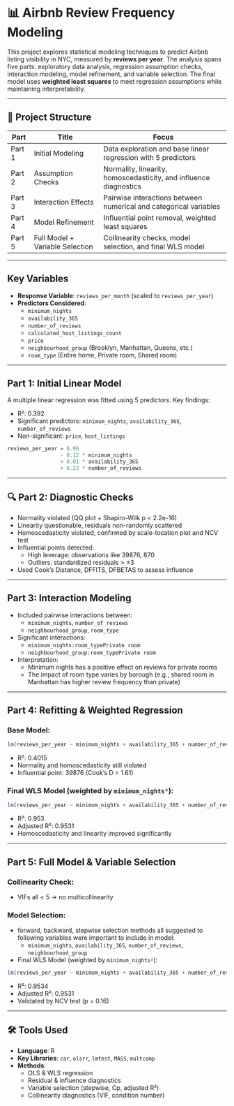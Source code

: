 # 📊 Airbnb Review Frequency Modeling  

This project explores statistical modeling techniques to predict Airbnb listing visibility in NYC, measured by **reviews per year**. The analysis spans five parts: exploratory data analysis, regression assumption checks, interaction modeling, model refinement, and variable selection. The final model uses **weighted least squares** to meet regression assumptions while maintaining interpretability.

---

## 📁 Project Structure

| Part   | Title                                   | Focus                                                                 |
|--------|-----------------------------------------|-----------------------------------------------------------------------|
| Part 1 | Initial Modeling                        | Data exploration and base linear regression with 5 predictors         |
| Part 2 | Assumption Checks                       | Normality, linearity, homoscedasticity, and influence diagnostics     |
| Part 3 | Interaction Effects                     | Pairwise interactions between numerical and categorical variables     |
| Part 4 | Model Refinement                        | Influential point removal, weighted least squares                     |
| Part 5 | Full Model + Variable Selection         | Collinearity checks, model selection, and final WLS model             |

---

## Key Variables

- **Response Variable**: `reviews_per_month` (scaled to `reviews_per_year`)
- **Predictors Considered**:
  - `minimum_nights`
  - `availability_365`
  - `number_of_reviews`
  - `calculated_host_listings_count`
  - `price`
  - `neighbourhood_group` (Brooklyn, Manhattan, Queens, etc.)
  - `room_type` (Entire home, Private room, Shared room)

---

## Part 1: Initial Linear Model

A multiple linear regression was fitted using 5 predictors. Key findings:

- R²: 0.392
- Significant predictors: `minimum_nights`, `availability_365`, `number_of_reviews`
- Non-significant: `price`, `host_listings`

```r
reviews_per_year = 8.96 
                 - 0.12 * minimum_nights
                 + 0.01 * availability_365
                 + 0.22 * number_of_reviews
```

---

## 🔍 Part 2: Diagnostic Checks

- Normality violated (QQ plot + Shapiro-Wilk p < 2.2e-16)
- Linearity questionable, residuals non-randomly scattered
- Homoscedasticity violated, confirmed by scale-location plot and NCV test
- Influential points detected:
  - High leverage: observations like 39876, 870
  - Outliers: standardized residuals > ±3
- Used Cook’s Distance, DFFITS, DFBETAS to assess influence

---

## Part 3: Interaction Modeling

- Included pairwise interactions between:
  - `minimum_nights`, `number_of_reviews`
  - `neighbourhood_group`, `room_type`
- Significant interactions:
  - `minimum_nights:room_typePrivate room`
  - `neighbourhood_group:room_typePrivate room`
- Interpretation:
  - Minimum nights has a positive effect on reviews for private rooms
  - The impact of room type varies by borough (e.g., shared room in Manhattan has higher review frequency than private)

---

## Part 4: Refitting & Weighted Regression

### Base Model:
```r
lm(reviews_per_year ~ minimum_nights + availability_365 + number_of_reviews + neighbourhood_group)
```
- R²: 0.4015  
- Normality and homoscedasticity still violated  
- Influential point: 39876 (Cook’s D = 1.61)

### Final WLS Model (weighted by `minimum_nights²`):
```r
lm(reviews_per_year ~ minimum_nights + availability_365 + number_of_reviews + neighbourhood_group, weights = minimum_nights^2)
```
- R²: 0.953  
- Adjusted R²: 0.9531  
- Homoscedasticity and linearity improved significantly

---

## Part 5: Full Model & Variable Selection

### Collinearity Check:
- VIFs all < 5 → no multicollinearity

### Model Selection:
- forward, backward, stepwise selection methods all suggested to following variables were important to include in model:
  - `minimum_nights`, `availability_365`, `number_of_reviews`, `neighbourhood_group`
- Final WLS Model (weighted by `minimum_nights²`):
```r
lm(reviews_per_year ~ minimum_nights + availability_365 + number_of_reviews + new_neighbourhood_group, weights = minimum_nights^2)
```
- R²: 0.9534  
- Adjusted R²: 0.9531  
- Validated by NCV test (p = 0.16)

---

## 🛠 Tools Used

- **Language**: R  
- **Key Libraries**: `car`, `olsrr`, `lmtest`, `MASS`, `multcomp`  
- **Methods**:  
  - OLS & WLS regression  
  - Residual & influence diagnostics  
  - Variable selection (stepwise, Cp, adjusted R²)  
  - Collinearity diagnostics (VIF, condition number)
